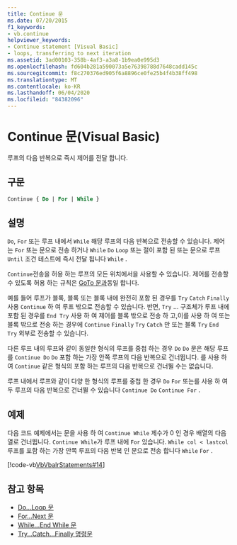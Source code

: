 ```yaml
---
title: Continue 문
ms.date: 07/20/2015
f1_keywords:
- vb.continue
helpviewer_keywords:
- Continue statement [Visual Basic]
- loops, transferring to next iteration
ms.assetid: 3ad00103-358b-4af3-a3a8-1b9ea0e995d3
ms.openlocfilehash: fd604b281a590073a5e76398788d7648cadd145c
ms.sourcegitcommit: f8c270376ed905f6a8896ce0fe25b4f4b38ff498
ms.translationtype: MT
ms.contentlocale: ko-KR
ms.lasthandoff: 06/04/2020
ms.locfileid: "84382096"
---
```

# <a name="continue-statement-visual-basic"></a>Continue 문(Visual Basic)
루프의 다음 반복으로 즉시 제어를 전달 합니다.  
  
## <a name="syntax"></a>구문  
  
```vb  
Continue { Do | For | While }  
```  
  
## <a name="remarks"></a>설명  
 `Do`, `For` 또는 루프 내에서 `While` 해당 루프의 다음 반복으로 전송할 수 있습니다. 제어는 `For` 또는 문으로 전송 하거나 `While` `Do` `Loop` 또는 절이 포함 된 또는 문으로 루프 `Until` 조건 테스트에 즉시 전달 됩니다 `While` .  
  
 `Continue`전송을 허용 하는 루프의 모든 위치에서을 사용할 수 있습니다. 제어를 전송할 수 있도록 허용 하는 규칙은 [GoTo 문과](goto-statement.md)동일 합니다.  
  
 예를 들어 루프가 블록, 블록 또는 블록 내에 완전히 포함 된 경우를 `Try` `Catch` `Finally` 사용 `Continue` 하 여 루프 밖으로 전송할 수 있습니다. 반면, `Try` ... 구조체가 루프 내에 포함 된 경우를 `End Try` 사용 하 여 제어를 블록 밖으로 전송 하 고,이를 사용 하 여 또는 블록 밖으로 전송 하는 경우에 `Continue` `Finally` `Try` `Catch` 만 또는 블록 `Try` `End Try` 외부로 전송할 수 있습니다.  
  
 다른 루프 내의 루프와 같이 동일한 형식의 루프를 중첩 하는 경우 `Do` `Do` 문은 해당 루프를 `Continue Do` `Do` 포함 하는 가장 안쪽 루프의 다음 반복으로 건너뜁니다. 를 사용 하 여 `Continue` 같은 형식의 포함 하는 루프의 다음 반복으로 건너뛸 수는 없습니다.  
  
 루프 내에서 루프와 같이 다양 한 형식의 루프를 중첩 한 경우 `Do` `For` 또는를 사용 하 여 두 루프의 다음 반복으로 건너뛸 수 있습니다 `Continue Do` `Continue For` .  
  
## <a name="example"></a>예제  
 다음 코드 예제에서는 문을 사용 하 여 `Continue While` 제수가 0 인 경우 배열의 다음 열로 건너뜁니다. `Continue While`가 루프 내에 `For` 있습니다. `While col < lastcol`루프를 포함 하는 가장 안쪽 루프의 다음 반복 인 문으로 전송 합니다 `While` `For` .  
  
 [!code-vb[VbVbalrStatements#14](~/samples/snippets/visualbasic/VS_Snippets_VBCSharp/VbVbalrStatements/VB/Class1.vb#14)]  
  
## <a name="see-also"></a>참고 항목

- [Do...Loop 문](do-loop-statement.md)
- [For...Next 문](for-next-statement.md)
- [While...End While 문](while-end-while-statement.md)
- [Try...Catch...Finally 명령문](try-catch-finally-statement.md)
